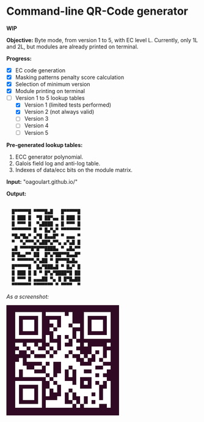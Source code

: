 # Command-line QR-Code generator

**WIP**

**Objective:** Byte mode, from version 1 to 5, with EC level L. Currently, only 1L and 2L, but modules are already printed on terminal.

**Progress:**
- [x] EC code generation
- [x] Masking patterns penalty score calculation
- [x] Selection of minimum version
- [x] Module printing on terminal
- [ ] Version 1 to 5 lookup tables
    - [x] Version 1 (limited tests performed)
    - [x] Version 2 (not always valid)
    - [ ] Version 3
    - [ ] Version 4
    - [ ] Version 5

**Pre-generated lookup tables:**
1. ECC generator polynomial.
1. Galois field log and anti-log table.
1. Indexes of data/ecc bits on the module matrix.

**Input:** "oagoulart.github.io/"

**Output:**
```

  █▀▀▀▀▀█ ▀▀▀▀█▄█   █▀▀▀▀▀█
  █ ███ █  ▀█ ██▀▄▄ █ ███ █
  █ ▀▀▀ █  ▀▄████ ▄ █ ▀▀▀ █
  ▀▀▀▀▀▀▀ █ ▀ █▄▀▄▀ ▀▀▀▀▀▀▀
  ▀█▄▀█▄▀ ▄▀█ █▄▄█▀ ▀ ▄▄▄ ▀
  ▀  ▀▄▀▀▀▄▀▄██▀▄▀▀▄ ▄▀▄█ █
  ▄█ ▀▀▀▀█▀█▀▀████▄ ▀ ▄█▄▀▀
  █▀█▄▄▀▀ ██  █▀▄▀██▀▀█▄▄█▀
  ▀ ▀▀▀▀▀▀▄▀▄██ ▀ █▀▀▀█▄█▄ 
  █▀▀▀▀▀█  █▄▀███▄█ ▀ █▄▀ █
  █ ███ █ █ ▀ █▀▄▀████▀█ ██
  █ ▀▀▀ █ ▄▄▄██ ▀▄ █ █▀█▄██
  ▀▀▀▀▀▀▀ ▀▀▀▀▀▀▀ ▀ ▀▀▀▀  ▀

```

_As a screenshot:_

![qrcode](./assets/screenshot.png)
